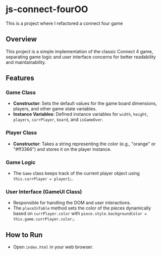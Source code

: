 # js-connect-fourOO
This is a project where I refactored a connect four game

## Overview
This project is a simple implementation of the classic Connect 4 game, separating game logic and user interface concerns for better readability and maintainability.

## Features

### Game Class
- **Constructor**: Sets the default values for the game board dimensions, players, and other game state variables.
- **Instance Variables**: Defined instance variables for `width`, `height`, `players`, `currPlayer`, `board`, and `isGameOver`.

### Player Class
- **Constructor**: Takes a string representing the color (e.g., "orange" or "#ff3366") and stores it on the player instance.

### Game Logic
- The `Game` class keeps track of the current player object using `this.currPlayer = player1;`.

### User Interface (GameUI Class)
- Responsible for handling the DOM and user interactions.
- The `placeInTable` method sets the color of the pieces dynamically based on `currPlayer.color` with `piece.style.backgroundColor = this.game.currPlayer.color;`.

## How to Run
- Open `index.html` in your web browser.

